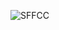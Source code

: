 ![SFFCC](https://github.com/r39ashmi/e2e_dialect/edit/main/resources/t-SNE_projections/SFFCC/Figure8a-1.png) 
